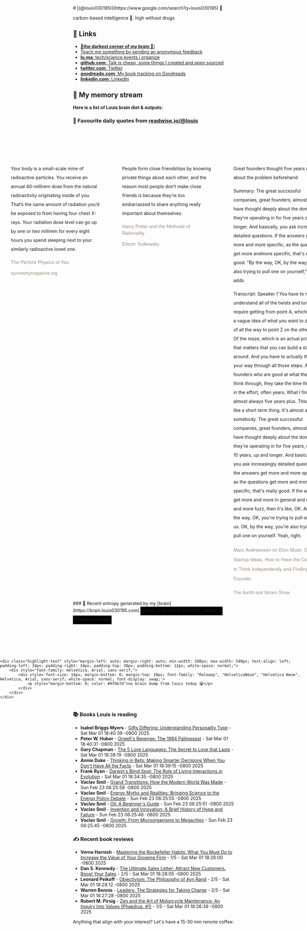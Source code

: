 <link rel="shortcut icon" href="/favicon.ico">
# [(@louis030195)](https://www.google.com/search?q=louis030195) 🤔

carbon-based intelligence 🐒. high without drugs

## 🔗 Links

- [**🌚the darkest corner of my brain 🧠**)](https://brain.louis030195.com)
- [Teach me something by sending an anonymous feedback](https://www.admonymous.co/louis030195)
- [**lu.ma**: tech/science events i organize](https://lu.ma/u/louis030195/events?past=1)
- [**github.com**: Talk is cheap, some things I created and open sourced](https://github.com/louis030195)
- [**twitter.com**: Twitter](https://twitter.com/@louis030195)
- [**goodreads.com**: My book tracking on Goodreads](https://www.goodreads.com/user/show/103091881-louis-beaumont)
- [**linkedin.com**: LinkedIn](https://www.linkedin.com/in/louis030195)

## 🌊 My memory stream

**Here is a list of Louis brain diet & outputs:**

### 👋 Favourite daily quotes from [readwise.io/@louis](https://readwise.io/@louis)
<div class="some-highlights" style="display: flex;
  margin-left: -50vw;
  left: 50%;
  overflow-x: scroll;
  width: 100vw;
  position: relative; margin-top: 6rem;">
<div class="highlight-text" style="margin-left: auto; margin-right: auto; min-width: 280px; max-width: 540px; text-align: left; padding-left: 34px; padding-right: 34px; padding-top: 30px; padding-bottom: 12px; white-space: normal;">
<span style="background-color: transparent; line-height: 2; padding-bottom: 7px; padding-top: 3px; font-size: 14px; white-space: normal;">
          Your body is a small-scale mine of radioactive particles. You receive an annual 40-millirem dose from the natural radioactivity originating inside of you. That’s the same amount of radiation you’d be exposed to from having four chest X-rays. Your radiation dose level can go up by one or two millirem for every eight hours you spend sleeping next to your similarly radioactive loved one.
        </span>
<div style="font-family: Helvetica, Arial, sans-serif;">
<div style='font-size: 14px; margin-bottom: 0; margin-top: 10px; font-family: "Raleway", "HelveticaNeue", "Helvetica Neue", Helvetica, Arial, sans-serif; white-space: normal; font-display: swap;'>
<p style="margin-bottom: 0; font-size: 15px; margin-bottom: 2px; color: #9f8e7d">The Particle Physics of You</p>
<p style="margin-bottom: 0; color: #9f8e7d">symmetrymagazine.org</p>
</div>
</div>
</div>
<div class="highlight-text" style="margin-left: auto; margin-right: auto; min-width: 280px; max-width: 540px; text-align: left; padding-left: 34px; padding-right: 34px; padding-top: 30px; padding-bottom: 12px; white-space: normal;">
<span style="background-color: transparent; line-height: 2; padding-bottom: 7px; padding-top: 3px; font-size: 14px; white-space: normal;">
          People form close friendships by knowing private things about each other, and the reason most people don’t make close friends is because they’re too embarrassed to share anything really important about themselves.
        </span>
<div style="font-family: Helvetica, Arial, sans-serif;">
<div style='font-size: 14px; margin-bottom: 0; margin-top: 10px; font-family: "Raleway", "HelveticaNeue", "Helvetica Neue", Helvetica, Arial, sans-serif; white-space: normal; font-display: swap;'>
<p style="margin-bottom: 0; font-size: 15px; margin-bottom: 2px; color: #9f8e7d">Harry Potter and the Methods of Rationality</p>
<p style="margin-bottom: 0; color: #9f8e7d">Eliezer Yudkowsky</p>
</div>
</div>
</div>
<div class="highlight-text" style="margin-left: auto; margin-right: auto; min-width: 280px; max-width: 540px; text-align: left; padding-left: 34px; padding-right: 34px; padding-top: 30px; padding-bottom: 12px; white-space: normal;">
<span style="background-color: transparent; line-height: 2; padding-bottom: 7px; padding-top: 3px; font-size: 14px; white-space: normal;">
          Great founders thought five years or more about the problem beforehand

Summary:
The great successful companies, great founders, almost always have thought deeply about the domain they're operating in for five years or longer. And basically, you ask increasingly detailed questions. If the answers get more and more specific, as the questions get more andmore specific, that's really good. "By the way, OK, by the way, you're also trying to pull one on yourself," he adds.

Transcript:
Speaker 1
You have to really understand all of the twists and turns that require getting from point A, which is like a vague idea of what you want to do, kind of all the way to point Z on the other side Of the maze, which is an actual product that matters that you can build a startup around. And you have to actually think your way through all those steps. And the founders who are good at what they do, think through, they take the time they put in the effort, often years. What I find is it's almost always five years plus. This is not like a short term thing. It's almost always somebody. The great successful companies, great founders, almost always have thought deeply about the domain they're operating in for five years, up and 10 years, up and longer. And basically, you ask increasingly detailed questions. If the answers get more and more specific, as the questions get more and more specific, that's really good. If the answers get more and more in general and more and more fuzz, then it's like, OK. And by the way, OK, you're trying to pull one on us. OK, by the way, you're also trying to pull one on yourself. Yeah, right.
        </span>
<div style="font-family: Helvetica, Arial, sans-serif;">
<div style='font-size: 14px; margin-bottom: 0; margin-top: 10px; font-family: "Raleway", "HelveticaNeue", "Helvetica Neue", Helvetica, Arial, sans-serif; white-space: normal; font-display: swap;'>
<p style="margin-bottom: 0; font-size: 15px; margin-bottom: 2px; color: #9f8e7d">Marc Andreessen on Elon Musk, Good Startup Ideas, How to Have the Courage to Think Independently and Finding a Co-Founder</p>
<p style="margin-bottom: 0; color: #9f8e7d">The Aarthi and Sriram Show</p>
</div>
</div>
</div>
</div>
### 🧠 Recent entropy generated by my [brain](https://brain.louis030195.com)
<span style="background-color: #000000; line-height: 2; padding-bottom: 7px; padding-top: 3px; font-size: 14px; white-space: normal;">
    ℹ️ some of my latest thoughts, written in obsidian.md notes
</span>
<div class="some-highlights" style="display: flex;
    margin-left: -50vw;
    left: 50%;
    overflow-x: scroll;
    width: 100vw;
    position: relative; margin-top: 6rem;">
    
    <div class="highlight-text" style="margin-left: auto; margin-right: auto; min-width: 280px; max-width: 540px; text-align: left; padding-left: 34px; padding-right: 34px; padding-top: 30px; padding-bottom: 12px; white-space: normal;">
        <div style="font-family: Helvetica, Arial, sans-serif;">
            <div style='font-size: 14px; margin-bottom: 0; margin-top: 10px; font-family: "Raleway", "HelveticaNeue", "Helvetica Neue", Helvetica, Arial, sans-serif; white-space: normal; font-display: swap;'>
                <p style="margin-bottom: 0; color: #9f8e7d">no brain dump from louis today 😭</p>
            </div>
        </div>
    </div>
    
</div>


### 📚 Books Louis is reading

-   **Isabel Briggs Myers**  - [Gifts Differing: Understanding Personality Type](https://www.goodreads.com/book/show/49187.Gifts_Differing) - Sat Mar 01 18:40:39 -0800 2025
-   **Peter W. Huber**  - [Orwell&#39;s Revenge: The 1984 Palimpsest](https://www.goodreads.com/book/show/1099656.Orwell_s_Revenge) - Sat Mar 01 18:40:31 -0800 2025
-   **Gary Chapman**  - [The 5 Love Languages: The Secret to Love that Lasts](https://www.goodreads.com/book/show/23878688-the-5-love-languages) - Sat Mar 01 18:39:19 -0800 2025
-   **Annie Duke**  - [Thinking in Bets: Making Smarter Decisions When You Don&#39;t Have All the Facts](https://www.goodreads.com/book/show/35957157-thinking-in-bets) - Sat Mar 01 18:39:15 -0800 2025
-   **Frank   Ryan**  - [Darwin&#39;s Blind Spot: The Role of Living Interactions in Evolution](https://www.goodreads.com/book/show/26091543-darwin-s-blind-spot) - Sat Mar 01 18:34:35 -0800 2025
-   **Vaclav Smil**  - [Grand Transitions: How the Modern World Was Made](https://www.goodreads.com/book/show/54811336-grand-transitions) - Sun Feb 23 06:25:58 -0800 2025
-   **Vaclav Smil**  - [Energy Myths and Realities: Bringing Science to the Energy Policy Debate](https://www.goodreads.com/book/show/8793836-energy-myths-and-realities) - Sun Feb 23 06:25:55 -0800 2025
-   **Vaclav Smil**  - [Oil: A Beginner&#39;s Guide](https://www.goodreads.com/book/show/3387138-oil) - Sun Feb 23 06:25:51 -0800 2025
-   **Vaclav Smil**  - [Invention and Innovation: A Brief History of Hype and Failure](https://www.goodreads.com/book/show/61102803-invention-and-innovation) - Sun Feb 23 06:25:48 -0800 2025
-   **Vaclav Smil**  - [Growth: From Microorganisms to Megacities](https://www.goodreads.com/book/show/44512537-growth) - Sun Feb 23 06:25:45 -0800 2025

### ✍ Recent book reviews

-   **Verne Harnish**  - [Mastering the Rockefeller Habits: What You Must Do to Increase the Value of Your Growing Firm](https://www.goodreads.com/book/show/16120.Mastering_the_Rockefeller_Habits) - 1/5 - Sat Mar 01 18:26:00 -0800 2025
-   **Dan S. Kennedy**  - [The Ultimate Sales Letter: Attract New Customers. Boost Your Sales](https://www.goodreads.com/book/show/112466.The_Ultimate_Sales_Letter) - 2/5 - Sat Mar 01 18:28:05 -0800 2025
-   **Leonard Peikoff**  - [Objectivism: The Philosophy of Ayn Rand](https://www.goodreads.com/book/show/99951.Objectivism) - 2/5 - Sat Mar 01 18:28:12 -0800 2025
-   **Warren Bennis**  - [Leaders: The Strategies for Taking Charge](https://www.goodreads.com/book/show/355023.Leaders) - 2/5 - Sat Mar 01 18:27:28 -0800 2025
-   **Robert M. Pirsig**  - [Zen and the Art of Motorcycle Maintenance: An Inquiry Into Values (Phaedrus, #1)](https://www.goodreads.com/book/show/629.Zen_and_the_Art_of_Motorcycle_Maintenance) - 1/5 - Sat Mar 01 18:26:39 -0800 2025

Anything that align with your interest? Let's have a 15-30 min remote coffee:


<div style="width:100%;height:100%;overflow:scroll" id="my-cal-inline"></div>
<script type="text/javascript">
  (function (C, A, L) { let p = function (a, ar) { a.q.push(ar); }; let d = C.document; C.Cal = C.Cal || function () { let cal = C.Cal; let ar = arguments; if (!cal.loaded) { cal.ns = {}; cal.q = cal.q || []; d.head.appendChild(d.createElement("script")).src = A; cal.loaded = true; } if (ar[0] === L) { const api = function () { p(api, arguments); }; const namespace = ar[1]; api.q = api.q || []; typeof namespace === "string" ? (cal.ns[namespace] = api) && p(api, ar) : p(cal, ar); return; } p(cal, ar); }; })(window, "https://app.cal.com/embed/embed.js", "init");
Cal("init", "cof", {origin:"https://cal.com"});

  Cal.ns.cof("inline", {
	elementOrSelector:"#my-cal-inline",
	calLink: "louis030195/cof",
	layout: "month_view"
  });
  
  Cal.ns.cof("ui", {"styles":{"branding":{"brandColor":"#000000"}},"hideEventTypeDetails":false,"layout":"month_view"});
  </script>
  
